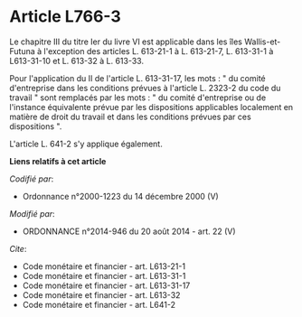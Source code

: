 # Article L766-3

Le chapitre III du titre Ier du livre VI est applicable dans les îles Wallis-et-Futuna à l'exception des articles L. 613-21-1
à L. 613-21-7, L. 613-31-1 à L613-31-10 et L. 613-32 à L. 613-33. 

Pour l'application du II de l'article L. 613-31-17, les mots : " du comité d'entreprise dans les conditions prévues à
l'article L. 2323-2 du code du travail " sont remplacés par les mots : " du comité d'entreprise ou de l'instance équivalente
prévue par les dispositions applicables localement en matière de droit du travail et dans les conditions prévues par ces
dispositions ". 

L'article L. 641-2 s'y applique également.

**Liens relatifs à cet article**

_Codifié par_:

  - Ordonnance n°2000-1223 du 14 décembre 2000 (V)

_Modifié par_:

  - ORDONNANCE n°2014-946 du 20 août 2014 - art. 22 (V)

_Cite_:

  - Code monétaire et financier - art. L613-21-1
  - Code monétaire et financier - art. L613-31-1
  - Code monétaire et financier - art. L613-31-17
  - Code monétaire et financier - art. L613-32
  - Code monétaire et financier - art. L641-2
